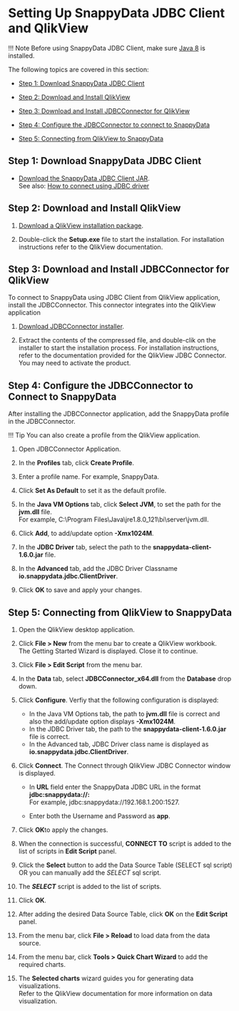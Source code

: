 # Setting Up SnappyData JDBC Client and QlikView

!!! Note
	Before using SnappyData JDBC Client, make sure [Java 8](http://www.oracle.com/technetwork/java/javase/downloads/index.html) is installed.

The following topics are covered in this section:

* [Step 1: Download SnappyData JDBC Client](#step-1)

* [Step 2: Download and Install QlikView](#step-2)

* [Step 3: Download and Install JDBCConnector for QlikView](#step-3)

* [Step 4: Configure the JDBCConnector to connect to SnappyData](#step-4)

* [Step 5: Connecting from QlikView to SnappyData](#step-5)

<a id= step-1> </a>
## Step 1: Download SnappyData JDBC Client

*	[Download the SnappyData JDBC Client JAR](https://github.com/TIBCOSoftware/snappydata/releases/latest).
	</br>See also: [How to connect using JDBC driver](howto/connect_using_jdbc_driver.md)

<a id= step-2> </a>
## Step 2: Download and Install QlikView
1. [Download a QlikView installation package](https://www.qlik.com/us/download).

2.  Double-click the **Setup.exe** file to start the installation. For installation instructions refer to the QlikView  documentation.

<a id= step-3> </a>
## Step 3: Download and Install JDBCConnector for QlikView

To connect to SnappyData using JDBC Client from QlikView application, install the JDBCConnector. This connector integrates into the QlikView application

1. [Download JDBCConnector installer](https://www.tiq-solutions.de/en/products/qlikview/jdbc-connector/).

2. Extract the contents of the compressed file, and double-clik on the installer to start the installation process. For installation instructions, refer to the documentation provided for the QlikView JDBC Connector. </br>You may need to activate the product.

<a id= step-4> </a>
## Step 4: Configure the JDBCConnector to Connect to SnappyData

After installing the JDBCConnector application, add the SnappyData profile in the JDBCConnector. 

!!! Tip
	You can also create a profile from the QlikView application.

1. Open JDBCConnector Application.

2. In the **Profiles** tab, click **Create Profile**.

3. Enter a profile name. For example, SnappyData. 

4. Click **Set As Default** to set it as the default profile.

5. In the **Java VM Options** tab, click **Select JVM**, to set the path for the **jvm.dll** file. <br> For example, C:\Program Files\Java\jre1.8.0_121\bi\server\jvm.dll.

6. Click **Add**, to add/update option **-Xmx1024M**.

7. In the **JDBC Driver** tab, select the path to the **snappydata-client-1.6.0.jar** file.

8. In the **Advanced** tab, add the JDBC Driver Classname **io.snappydata.jdbc.ClientDriver**.

9. Click **OK** to save and apply your changes.

<a id= step-5> </a>
## Step 5: Connecting from QlikView to SnappyData

1. Open the QlikView desktop application.

2. Click **File > New** from the menu bar to create a QlikView workbook.</br> The Getting Started Wizard is displayed. Close it to continue.

3. Click **File > Edit Script** from the menu bar.

4. In the **Data** tab, select **JDBCConnector_x64.dll** from the **Database** drop down.

5. Click **Configure**. Verfiy that the following configuration is displayed:
	* In the Java VM Options tab, the path to **jvm.dll** file is correct and also the add/update option displays **-Xmx1024M**.
	* In the JDBC Driver tab, the path to the **snappydata-client-1.6.0.jar** file is correct.
	* In the Advanced tab, JDBC Driver class name is displayed as **io.snappydata.jdbc.ClientDriver**.

6. Click **Connect**. The Connect through QlikView JDBC Connector window is displayed.

	* In **URL** field enter the SnappyData JDBC URL in the format **jdbc:snappydata://<host>:<port>** </br> For example, jdbc:snappydata://192.168.1.200:1527. 

	* Enter both the Username and Password as **app**.

7. Click **OK**to apply the changes.

8. When the connection is successful, **CONNECT TO** script is added to the list of scripts in **Edit Script** panel.

9. Click the **Select** button to add the Data Source Table (SELECT sql script) OR you can manually add the *SELECT* sql script.

10. The ***SELECT*** script is added to the list of scripts.

11. Click **OK**.

12. After adding the desired Data Source Table, click **OK** on the **Edit Script** panel.

13. From the menu bar, click **File > Reload** to load data from the data source.

14. From the menu bar, click **Tools > Quick Chart Wizard** to add the required charts.

15. The **Selected charts** wizard guides you for generating data visualizations. </br>Refer to the QlikView documentation for more information on data visualization.

